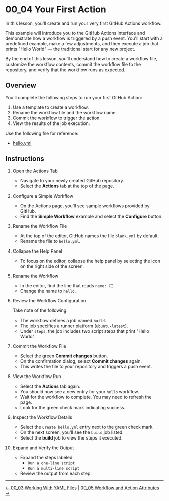# 00_04 Your First Action

In this lesson, you'll create and run your very first GitHub Actions workflow.

This example will introduce you to the GitHub Actions interface and demonstrate how a workflow is triggered by a push event. You'll start with a predefined example, make a few adjustments, and then execute a job that prints "Hello World" — the traditional start for any new project.

By the end of this lesson, you’ll understand how to create a workflow file, customize the workflow contents, commit the workflow file to the repository, and verify that the workflow runs as expected.

## Overview

You’ll complete the following steps to run your first GitHub Action:

1. Use a template to create a workflow.
1. Rename the workflow file and the workflow name.
1. Commit the workflow to trigger the action.
1. View the results of the job execution.

Use the following file for reference:

- [hello.yml](./hello.yml)

## Instructions

1. Open the Actions Tab

    - Navigate to your newly created GitHub repository.
    - Select the **Actions** tab at the top of the page.

1. Configure a Simple Workflow

    - On the Actions page, you’ll see sample workflows provided by GitHub.
    - Find the **Simple Workflow** example and select the **Configure** button.

1. Rename the Workflow File

    - At the top of the editor, GitHub names the file `blank.yml` by default.
    - Rename the file to `hello.yml`.

1. Collapse the Help Panel

    - To focus on the editor, collapse the help panel by selecting the icon on the right side of the screen.

1. Rename the Workflow

    - In the editor, find the line that reads `name: CI`.
    - Change the name to `hello`.

1. Review the Workflow Configuration.

    Take note of the following:

    - The workflow defines a job named `build`.
    - The job specifies a runner platform (`ubuntu-latest`).
    - Under `steps`, the job includes two script steps that print "Hello World".

1. Commit the Workflow File

    - Select the green **Commit changes** button.
    - On the confirmation dialog, select **Commit changes** again.
    - This writes the file to your repository and triggers a push event.

1. View the Workflow Run

    - Select the **Actions** tab again.
    - You should now see a new entry for your `hello` workflow.
    - Wait for the workflow to complete. You may need to refresh the page.
    - Look for the green check mark indicating success.

1. Inspect the Workflow Details

    - Select the `Create hello.yml` entry next to the green check mark.
    - On the next screen, you'll see the `build` job listed.
    - Select the **build** job to view the steps it executed.

1. Expand and Verify the Output

    - Expand the steps labeled:
        - `Run a one-line script`
        - `Run a multi-line script`
    - Review the output from each step.

<!-- FooterStart -->
---
[← 00_03 Working With YAML Files](../00_03_working_with_yaml_files/README.md) | [00_05 Workflow and Action Attributes →](../00_05_workflow__action_attributes/README.md)
<!-- FooterEnd -->
